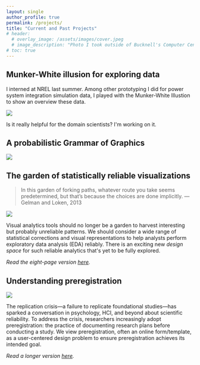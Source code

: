```yaml
---
layout: single
author_profile: true
permalink: /projects/
title: "Current and Past Projects"
# header:
  # overlay_image: /assets/images/cover.jpeg
  # image_description: "Photo I took outside of Bucknell's Computer Center"
# toc: true
---
```



## Munker-White illusion for exploring data

I interned at NREL last summer. Among other prototyping I did for power system integration simulation data, I played with the Munker-White Illustion to show an overview these data. 

![]({{"/assets/images/nrel_slides_illusion.png"}})

Is it really helpful for the domain scientists? I'm working on it.


## A probabilistic Grammar of Graphics 

![]({{"/assets/images/density_new.png"}})


## The garden of statistically reliable visualizations

> In this garden of forking paths, whatever route you take seems predetermined, but that’s because the choices are done implicitly.
— Gelman and Loken, 2013

![]({{"/assets/images/garden.png"}})

Visual analytics tools should no longer be a garden to harvest interesting but probably unreliable patterns. We should consider a wide range of statistical corrections and visual representations to help analysts perform exploratory data analysis (EDA) reliably. There is an exciting new _design space_ for such reliable analytics that's yet to be fully explored.



_Read the eight-page version [here]({{"/files/beliv2018_forking_paths.pdf"}})._


## Understanding preregistration  

![]({{"/assets/images/prereg.png"}})


The replication crisis—a failure to replicate foundational studies—has sparked a conversation in psychology, HCI, and beyond about scientific reliability. To address the crisis, researchers increasingly adopt preregistration: the practice of documenting research plans before conducting a study. We view preregistration, often an online form/template, as a user-centered design problem to ensure preregistration achieves its intended goal.

_Read a longer version [here]({{"/files/chi2019_lbw_prereg.pdf"}})._


<!-- # Undergraduate projects


## Visualizing the comparison among climate model ensemble members

![1]({{"/assets/images/ncar.JPG"}})
_View outside of my NCAR office._

In 2016, I interned at the National Center for Atmospheric Research (NCAR) and worked with Dr. Rick Brownrigg. (In addition to the Rockies), I explored the problem of visually representing climate model similarities. I worked with climate scientists and appreciated more how intricate and powerful climate models are.

## Physiological computing

In 2015, I worked with Professor Evan Peck in Computer Science on a project about using physiological signals to improve decision-making.

## Geochemistry

As a college freshman, I dabbled in geochemistry with Professor Carl Kirby in Geology & Environmental Geosciences.
 -->

<!-- - __@ NCAR__ (2016):
- I interned at the National Center for Atmospheric Research (NCAR) and worked with Dr. Rick Brownrigg. (In addition to the Rockies,) I explored the problem of  presenting climate model similarities.
- __@ Bucknell University__
- Physiological Computing (2015): I worked with Professor Evan Peck in Computer Science on a project about using physiological signals to improve decision-making.
 - Geochemistry (2014): As a freshman, I dabbled in geochemistry with Professor Carl Kirby in Geology & Environmental Geosciences. -->
